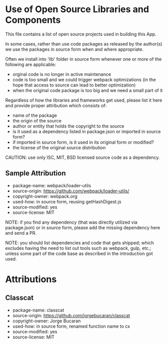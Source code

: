 Use of Open Source Libraries and Components
===========================================
This file contains a list of open source projects used in building this App.

In some cases, rather than use code packages as released by the author(s) we
use the packages in source form when and where appropriate.

Often we install into 'lib' folder in source form whenever one or more of the
following are applicable:
- orginal code is no longer in active maintenance
- code is too small and we could trigger webpack optimizations (in the hope
  that access to source can lead to better optimization)
- when the original code package is too big and we need a small part of it

Regardless of how the libraries and frameworks get used, please list it here
and provide proper attribution which consists of:
- name of the package
- the origin of the source
- author or entity that holds the copyright to the source
- is it used as a dependency listed in package.json or imported in source form?
- if imported in source form, is it used in its original form or modified?
- the license of the original source distribution

CAUTION: use only ISC, MIT, BSD licensed source code as a dependency.

Sample Attribution
------------------
- package-name: webpack/loader-utils
- source-origin: https://github.com/webpack/loader-utils/
- copyright-owner: webpack.org
- used-how: in source form, reusing getHashDigest.js
- source-modified: yes
- source-license: MIT

NOTE: if you find any dependency (that was directly utilized via package.json)
or in source form, please add the missing dependency here and send a PR.

NOTE: you should list dependencies and code that gets shipped; which
excludes having the need to list out tools such as webpack, gulp, etc.; unless
some part of the code base as described in the introduction got used.

Attributions
============

Classcat
--------
- package-name: classcat
- source-origin: https://github.com/jorgebucaran/classcat
- copyright-owner: Jorge Bucaran
- used-how: in source form, renamed function name to cx
- source-modified: yes
- source-license: MIT

